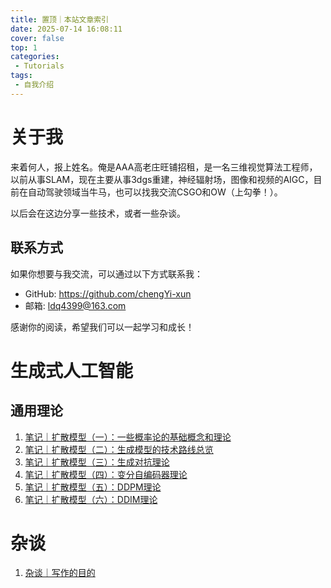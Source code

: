 ```yaml
---
title: 置顶｜本站文章索引
date: 2025-07-14 16:08:11
cover: false
top: 1
categories:
 - Tutorials
tags:
 - 自我介绍
---
```


# 关于我

来着何人，报上姓名。俺是AAA高老庄旺铺招租，是一名三维视觉算法工程师，以前从事SLAM，现在主要从事3dgs重建，神经辐射场，图像和视频的AIGC，目前在自动驾驶领域当牛马，也可以找我交流CSGO和OW（上勾拳！）。

以后会在这边分享一些技术，或者一些杂谈。

## 联系方式

如果你想要与我交流，可以通过以下方式联系我：

- GitHub: https://github.com/chengYi-xun
- 邮箱: ldq4399@163.com
  
感谢你的阅读，希望我们可以一起学习和成长！

# 生成式人工智能
## 通用理论
1. [笔记｜扩散模型（一）：一些概率论的基础概念和理论](../1-generation-basic-theory)
2. [笔记｜扩散模型（二）：生成模型的技术路线总览](../2-generation-model)
3. [笔记｜扩散模型（三）：生成对抗理论](../3-GAN-theory)
4. [笔记｜扩散模型（四）：变分自编码器理论](../4-VAE-theory)
5. [笔记｜扩散模型（五）：DDPM理论](../6-ddpm)
6. [笔记｜扩散模型（六）：DDIM理论](../7-ddim)

# 杂谈
1. [杂谈｜写作的目的](../5-some_think)

<!-- # 
## 基础理论

## GAN

## 扩散架构

## Score Matching

## Flow Matching -->